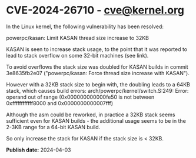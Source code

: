 # CVE-2024-26710 - cve@kernel.org

In the Linux kernel, the following vulnerability has been resolved:

powerpc/kasan: Limit KASAN thread size increase to 32KB

KASAN is seen to increase stack usage, to the point that it was reported
to lead to stack overflow on some 32-bit machines (see link).

To avoid overflows the stack size was doubled for KASAN builds in
commit 3e8635fb2e07 ("powerpc/kasan: Force thread size increase with
KASAN").

However with a 32KB stack size to begin with, the doubling leads to a
64KB stack, which causes build errors:
  arch/powerpc/kernel/switch.S:249: Error: operand out of range (0x000000000000fe50 is not between 0xffffffffffff8000 and 0x0000000000007fff)

Although the asm could be reworked, in practice a 32KB stack seems
sufficient even for KASAN builds - the additional usage seems to be in
the 2-3KB range for a 64-bit KASAN build.

So only increase the stack for KASAN if the stack size is < 32KB.

**Publish date:** 2024-04-03
